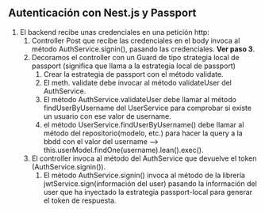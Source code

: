 ## Autenticación con Nest.js y Passport

1. El backend recibe unas credenciales en una petición http:
   1. Controller Post que recibe las credenciales en el body invoca al método AuthService.signin(), pasando las credenciales. **Ver paso 3**.
   2. Decoramos el controller con un Guard de tipo strategia local de passport (significa que llama a la estrategia local de passport)
      1. Crear la estrategia de passport con el método validate.
      2. El meth. validate debe invocar al método validateUser del AuthService.
      3. El método AuthService.validateUser debe llamar al método findUserByUsername del UserService para comprobar si existe un usuario con ese valor de username.
      4. el método UserService.findUserByUsername() debe llamar al método del repositorio(modelo, etc.) para hacer la query a la bbdd con el valor del username --> this.userModel.findOne(username).lean().exec().
   3. El controller invoca al método del AuthService que devuelve el token (AuthService.signin()).
      1. El método AuthService.signin() invoca al método de la librería jwtService.sign(información del user) pasando la información del user que ha inyectado la estrategia passport-local para generar el token de respuesta.
